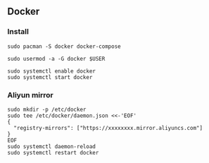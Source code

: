 ## Docker

### Install

```
sudo pacman -S docker docker-compose
```

```
sudo usermod -a -G docker $USER
```

```
sudo systemctl enable docker
sudo systemctl start docker
```

### Aliyun mirror

```
sudo mkdir -p /etc/docker
sudo tee /etc/docker/daemon.json <<-'EOF'
{
  "registry-mirrors": ["https://xxxxxxxx.mirror.aliyuncs.com"]
}
EOF
sudo systemctl daemon-reload
sudo systemctl restart docker
```
